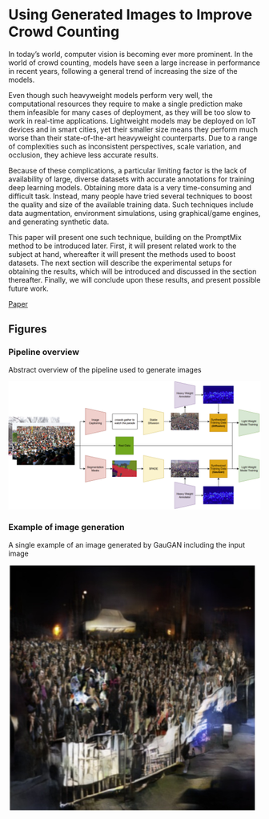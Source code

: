 # Using Generated Images to Improve Crowd Counting
In today’s world, computer vision is becoming ever more prominent. In the world of crowd counting, models have seen a large increase in performance in recent years, following a general trend of increasing the size of the models. 

Even though such heavyweight models perform very well, the computational resources they require to make a single prediction make them infeasible for many cases of deployment, as they will be too slow to work in real-time applications. Lightweight models may be deployed on IoT devices and in smart cities, yet their smaller size means they perform much worse than their state-of-the-art heavyweight counterparts. Due to a range of complexities such as inconsistent perspectives, scale variation, and occlusion, they achieve less accurate results. 

Because of these complications, a particular limiting factor is the lack of availability of large, diverse datasets with accurate annotations for training deep learning models. Obtaining more data is a very time-consuming and difficult task. Instead, many people have tried several techniques to boost the quality and size of the available training data. Such techniques include data augmentation, environment simulations, using graphical/game engines, and generating synthetic data. 

This paper will present one such technique, building on the PromptMix method to be introduced later. First, it will present related work to the subject at hand, whereafter it will present the methods used to boost datasets. The next section will describe the experimental setups for obtaining the results, which will be introduced and discussed in the section thereafter. Finally, we will conclude upon these results, and present possible future work.

[Paper](Using_Generated_Images_in_Crowd_Counting.pdf)

## Figures 

### Pipeline overview
Abstract overview of the pipeline used to generate images
<div style="text-align: center;">
<img src="images/figure2_pipeline.png" alt="Pipeline Overview" width="1000"/>
</div>

### Example of image generation
A single example of an image generated by GauGAN including the input image

![GauGAN Epoch 130](images/figure4c_gaugan_epoch130.jpg)
